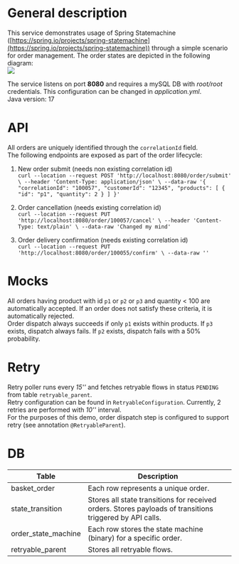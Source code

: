 # General description

This service demonstrates usage of Spring Statemachine ([https://spring.io/projects/spring-statemachine](https://spring.io/projects/spring-statemachine)) 
through a simple scenario for order management. The order states are depicted in the following diagram:  
![](/Users/dimitris/Desktop/Workspace/VARIOUS/spring-statemachine-demo/order_statedrawio.jpg)

The service listens on port **8080** and requires a mySQL DB with _root/root_ credentials. This configuration can be changed in _application.yml_.  
Java version: 17

# API

All orders are uniquely identified through the `correlationId` field.  
The following endpoints are exposed as part of the order lifecycle:

1) New order submit (needs non existing correlation id)  
`curl --location --request POST 'http://localhost:8080/order/submit' \
--header 'Content-Type: application/json' \
--data-raw '{
"correlationId": "100057",
"customerId": "12345",
"products": [
{
"id": "p1",
"quantity": 2
}
]
}'`

2) Order cancellation (needs existing correlation id)  
   `curl --location --request PUT 'http://localhost:8080/order/100057/cancel' \
   --header 'Content-Type: text/plain' \
   --data-raw 'Changed my mind'`

3) Order delivery confirmation (needs existing correlation id)  
   `curl --location --request PUT 'http://localhost:8080/order/100055/confirm' \
   --data-raw ''`

# Mocks

All orders having product with id `p1` or `p2` or `p3` and quantity < 100 are automatically accepted. If an order does not satisfy these criteria, it is automatically rejected.  
Order dispatch always succeeds if only `p1` exists within products. If `p3` exists, dispatch always fails. If `p2` exists, dispatch fails with a 50% probability. 

# Retry

Retry poller runs every _15''_ and fetches retryable flows in status `PENDING` from table `retryable_parent`.  
Retry configuration can be found in `RetryableConfiguration`. Currently, 2 retries are performed with _10''_ interval.  
For the purposes of this demo, order dispatch step is configured to support retry (see annotation `@RetryableParent`). 

# DB

| Table               | Description                                                                                              |
|---------------------|----------------------------------------------------------------------------------------------------------|
| basket_order        | Each row represents a unique order.                                                                      |
| state_transition    | Stores all state transitions for received orders. Stores payloads of transitions triggered by API calls. |
| order_state_machine | Each row stores the state machine (binary) for a specific order.                                         |
| retryable_parent    | Stores all retryable flows.                                                                              |
